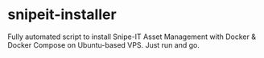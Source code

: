 # snipeit-installer
Fully automated script to install Snipe-IT Asset Management with Docker &amp; Docker Compose on Ubuntu-based VPS. Just run and go.
